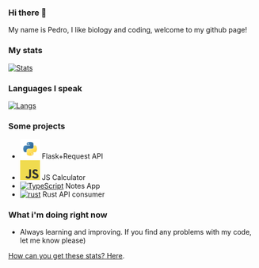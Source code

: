 ### Hi there 👋

My name is Pedro, I like biology and coding, welcome to my github page!

###  My stats

[![Stats](https://github-readme-stats.vercel.app/api?username=pedromarquetti&show_icons=true&theme=dark)](https://github.com/PedroMarquetti "Hi there")

### Languages I speak

[![Langs](https://github-readme-stats.vercel.app/api/top-langs/?username=pedromarquetti&theme=dark&langs_count=8)](https://github.com/pedromarquetti "I started learning Python because of Mr Robot.. then got addicted to learning")

### Some projects

- <a title="I made this when i started learning Python" href="https://github.com/pedromarquetti/fii_api"><img name="fii-api" src="https://raw.githubusercontent.com/github/explore/80688e429a7d4ef2fca1e82350fe8e3517d3494d/topics/python/python.png" alt="Python" height="40" ></a>  Flask+Request API
- <a title="Then I started learning JS..." href="https://github.com/pedromarquetti/calculator"><img name="JS-calculator" src="https://raw.githubusercontent.com/github/explore/80688e429a7d4ef2fca1e82350fe8e3517d3494d/topics/javascript/javascript.png" alt="Javascript" height="40" ></a>  JS Calculator
- <a title="Then I learned React/React Native" href="https://github.com/pedromarquetti/React-notes-app"><img name="notes-app" src="https://img.shields.io/badge/TypeScript-007ACC?logo=typescript&logoColor=white" alt="TypeScript" height="40" ></a>  Notes App
- <a title="Now I'm learning Rust just for fun... I also learned C++, but have no projects published here" href="https://github.com/pedromarquetti/sec-trails"><img name="rust" src="https://img.shields.io/badge/Rust-000000?style=for-the-badge&logo=rust&logoColor=white" alt="rust" height="40" ></a>  Rust API consumer

### What i'm doing right now

- Always learning and improving. If you find any problems with my code, let me know please)


[How can you get these stats? Here](https://github.com/anuraghazra/github-readme-stats "Github stats").


<!--
**PedroMarquetti/PedroMarquetti** is a ✨ _special_ ✨ repository because its `README.md` (this file) appears on your GitHub profile.

Here are some ideas to get you started:

- 🔭 I’m currently working on ...
- 🌱 I’m currently learning ...
- 👯 I’m looking to collaborate on ...
- 🤔 I’m looking for help with ...
- 💬 Ask me about ...
- 📫 How to reach me: ...
- 😄 Pronouns: ...
- ⚡ Fun fact: ...
-->
